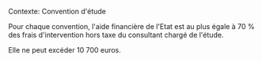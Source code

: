 Contexte: Convention d'étude

Pour chaque convention, l'aide financière de l'Etat est au plus égale à 70 % des frais d'intervention hors taxe du consultant chargé de l'étude.

Elle ne peut excéder 10 700 euros.